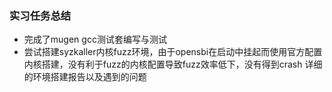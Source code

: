 ### 实习任务总结

* 完成了mugen gcc测试套编写与测试 
* 尝试搭建syzkaller内核fuzz环境，由于opensbi在启动中挂起而使用官方配置内核搭建，没有利于fuzz的内核配置导致fuzz效率低下，没有得到crash 详细的环境搭建报告以及遇到的问题

